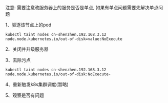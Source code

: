 注意: 需要注意改服务器上的服务是否是单点, 如果有单点问题需要先解决单点问题

1、驱逐该节点上的pod

```
kubectl taint nodes cn-shenzhen.192.168.3.12 node.node.kubernetes.io/out-of-disk=value:NoExecute
```

2、关闭并升级服务器

3、去除污点

```
kubectl taint nodes cn-shenzhen.192.168.3.12 node.node.kubernetes.io/out-of-disk:NoExecute-
```

4、重新触发k8s集群调度(暂略)

5、观察是否有问题